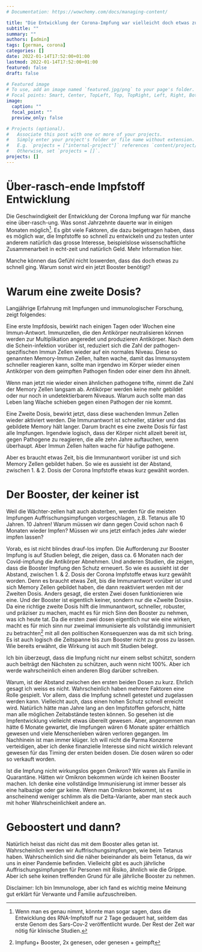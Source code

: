 ```yaml
---
# Documentation: https://wowchemy.com/docs/managing-content/

title: "Die Entwicklung der Corona-Impfung war vielleicht doch etwas zu rasch. Warum ich mich trotzdem Boostern lasse."
subtitle: ""
summary: ""
authors: [admin]
tags: [german, corona]
categories: []
date: 2022-01-14T17:52:00+01:00
lastmod: 2022-01-14T17:52:00+01:00
featured: false
draft: false

# Featured image
# To use, add an image named `featured.jpg/png` to your page's folder.
# Focal points: Smart, Center, TopLeft, Top, TopRight, Left, Right, BottomLeft, Bottom, BottomRight.
image:
  caption: ""
  focal_point: ""
  preview_only: false

# Projects (optional).
#   Associate this post with one or more of your projects.
#   Simply enter your project's folder or file name without extension.
#   E.g. `projects = ["internal-project"]` references `content/project/deep-learning/index.md`.
#   Otherwise, set `projects = []`.
projects: []
---
```


# Über-rasch-ende Impfstoff Entwicklung

Die Geschwindigkeit der Entwicklung der Corona Impfung war für manche eine über-rasch-ung. Was sonst Jahrzehnte dauerte war in einigen Monaten möglich[^1].
Es gibt viele Faktoren, die dazu beigetragen haben, dass es möglich war, die Impfstoffe so schnell zu entwickeln und zu testen unter anderem natürlich das grosse Interesse, beispielslose wissenschaftliche Zusammenarbeit in echt-zeit und natürlich Geld. Mehr Information hier. 

Manche können das Gefühl nicht loswerden, dass das doch etwas zu schnell ging. Warum sonst wird ein jetzt Booster benötigt? 


[^1]: Wenn man es genau nimmt, könnte man sogar sagen, dass die Entwicklung des RNA-Impfstoff nur 2 Tage gedauert hat, seitdem das erste Genom des Sars-Cov-2 veröffentlicht wurde. Der Rest der Zeit war nötig für klinische Studien.


# Warum eine zweite Dosis?

Langjährige Erfahrung mit Impfungen und immunologischer Forschung, zeigt folgendes: 

Eine erste Impfdosis, bewirkt nach einigen Tagen oder Wochen eine Immun-Antwort. Immunzellen, die den Antikörper neutralisieren können werden zur Multiplikation angeredet und produzieren Antikörper. Nach dem die Schein-infektion vorüber ist, reduziert sich die Zahl der pathogen-spezifischen Immun Zellen wieder auf ein normales Niveau. Diese so genannten Memory-Immun Zellen, halten wache, damit das Immunsystem schneller reagieren kann, sollte man irgendwo im Körper wieder einen Antikörper von dem geimpften Pathogen finden oder einer dem ihn ähnelt. 

Wenn man jetzt nie wieder einen ähnlichen pathogene trifte, nimmt die Zahl der Memory Zellen langsam ab. Antikörper werden keine mehr gebildet oder nur noch in undetektierbarem Niveaus. Warum auch sollte man das Leben lang Wache schieben gegen einen Pathogen der nie kommt. 

Eine Zweite Dosis, bewirkt jetzt, dass diese wachenden Immun Zellen wieder aktiviert werden. Die Immunantwort ist schneller, stärker und das gebildete Memory hält langer. Darum bracht es eine zweite Dosis für fast alle Impfungen. Irgendwie logisch, dass der Körper nicht allzeit bereit ist, gegen Pathogene zu reagieren, die alle zehn Jahre auftauchen, wenn überhaupt. Aber Immun Zellen halten wache für häufige pathogene. 

Aber es braucht etwas Zeit, bis die Immunantwort vorüber ist und sich Memory Zellen gebildet haben. So wie es aussieht ist der Abstand, zwischen 1. & 2. Dosis der Corona Impfstoffe etwas kurz gewählt worden.

# Der Booster, der keiner ist

Weil die Wächter-zellen halt auch absterben, werden für die meisten Impfungen Auffrischungsimpfungen vorgeschlagen, z.B. Tetanus alle 10 Jahren. 10 Jahren! Warum müssen wir dann gegen Covid schon nach 6 Monaten wieder Impfen? Müssen wir uns jetzt einfach jedes Jahr wieder impfen lassen? 

Vorab, es ist nicht blindes drauf-los impfen. Die Aufforderung zur Booster Impfung is auf Studien belegt, die zeigen, dass ca. 6 Monaten nach der Covid-impfung die Antikörper Abnehmen. Und anderen Studien, die zeigen, dass die Booster Impfung den Schutz erneuert.
So wie es aussieht ist der Abstand, zwischen 1. & 2. Dosis der Corona Impfstoffe etwas kurz gewählt worden. Denn es braucht etwas Zeit, bis die Immunantwort vorüber ist und sich Memory Zellen gebildet haben, die dann reaktiviert werden mit der Zweiten Dosis. Anders gesagt, die ersten Zwei dosen funktionieren wie eine. Und der Booster ist eigentlich keiner, sondern nur die «Zweite Dosis». Da eine richtige zweite Dosis hilft die Immunantwort, schneller, robuster, und präziser zu machen, macht es für mich Sinn den Booster zu nehmen, was ich heute tat. Da die ersten zwei dosen eigentlich nur wie eine wirken, macht es für mich sinn nur zweimal immunisierte als vollständig immunisiert zu betrachten[^2] mit all den politischen Konsequenzen was da mit sich bring. Es ist auch logisch die Zeitspanne bis zum Booster nicht zu gross zu lassen. Wie bereits erwähnt, die Wirkung ist auch mit Studien belegt.

[^2]: Impfung+ Booster, 2x genesen, oder genesen + geimpft

Ich bin überzeugt, dass die Impfung nicht nur einem selbst schützt, sondern auch beiträgt den Nächsten zu schützen, auch wenn nicht 100%. Aber ich werde wahrscheinlich einen anderen Blog darüber schreiben. 

Warum, ist der Abstand zwischen den ersten beiden Dosen zu kurz. Ehrlich gesagt ich weiss es nicht. Wahrscheinlich haben mehrere Faktoren eine Rolle gespielt. Vor allem, dass die Impfung schnell getestet und zugelassen werden kann. Vielleicht auch, dass einen hohen Schutz schnell erreicht wird. Natürlich hätte man Jahre lang an den Impfstoffen geforscht, hätte man alle möglichen Zeitabstände testen können. So gesehen ist die Impfentwicklung vielleicht etwas übereilt gewesen. Aber, angenommen man hätte 6 Monate gewartet, die Impfungen wären 6 Monate später erhältlich gewesen und viele Menschenleben wären verloren gegangen. Im Nachhinein ist man immer klüger. Ich will nicht die Parma Konzerne verteidigen, aber ich denke finanzielle Interesse sind nicht wirklich relevant gewesen für das Timing der ersten beiden dosen. Die dosen wären so oder so verkauft worden.

Ist die Impfung nicht wirkungslos gegen Omikron? Wir waren als Familie in Quarantäne. Hätten wir Omikron bekommen würde ich keinen Booster machen. Ich denke eine vollständige Immunisierung ist immer besser als eine halbazige oder gar keine. Wenn man Omikron bekommt, ist es anscheinend weniger schlimm als die Delta-Variante, aber man steck auch mit hoher Wahrscheinlichkeit andere an. 

# Geboostert und dann? 

Natürlich heisst das nicht das mit dem Booster alles getan ist. Wahrscheinlich werden wir Auffrischungsimpfungen, wie beim Tetanus haben. Wahrscheinlich sind die näher beieinander als beim Tetanus, da wir uns in einer Pandemie befinden. Vielleicht gibt es auch jährliche Auffrischungsimpfungen für Personen mit Risiko, ähnlich wie die Grippe. Aber ich sehe keinen treffenden Grund für alle jährliche Booster zu nehmen.


Disclaimer: Ich bin Immunologe, aber ich fand es wichtig meine Meinung gut erklärt für Verwante und Familie aufzuschreiben.











